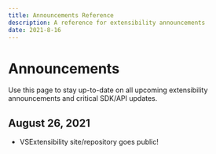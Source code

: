 ```yaml
---
title: Announcements Reference
description: A reference for extensibility announcements
date: 2021-8-16
---
```


# Announcements
Use this page to stay up-to-date on all upcoming extensibility announcements and critical SDK/API updates.

## August 26, 2021
* VSExtensibility site/repository goes public!